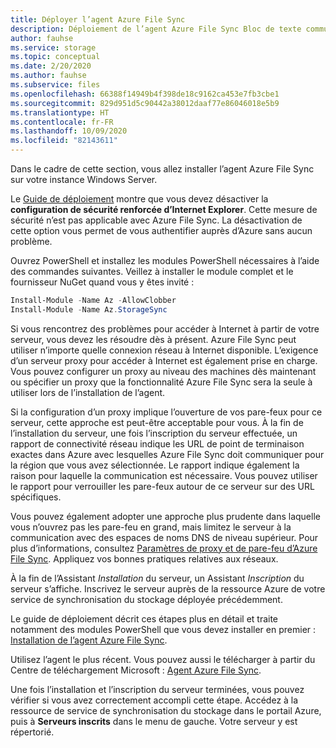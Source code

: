 ```yaml
---
title: Déployer l’agent Azure File Sync
description: Déploiement de l’agent Azure File Sync Bloc de texte commun, partagé entre plusieurs documents de migration.
author: fauhse
ms.service: storage
ms.topic: conceptual
ms.date: 2/20/2020
ms.author: fauhse
ms.subservice: files
ms.openlocfilehash: 66388f14949b4f398de18c9162ca453e7fb3cbe1
ms.sourcegitcommit: 829d951d5c90442a38012daaf77e86046018e5b9
ms.translationtype: HT
ms.contentlocale: fr-FR
ms.lasthandoff: 10/09/2020
ms.locfileid: "82143611"
---
```

Dans le cadre de cette section, vous allez installer l’agent Azure File Sync sur votre instance Windows Server.

Le [Guide de déploiement](../articles/storage/files/storage-sync-files-deployment-guide.md) montre que vous devez désactiver la **configuration de sécurité renforcée d’Internet Explorer**. Cette mesure de sécurité n’est pas applicable avec Azure File Sync. La désactivation de cette option vous permet de vous authentifier auprès d’Azure sans aucun problème.

Ouvrez PowerShell et installez les modules PowerShell nécessaires à l’aide des commandes suivantes. Veillez à installer le module complet et le fournisseur NuGet quand vous y êtes invité :

```powershell
Install-Module -Name Az -AllowClobber
Install-Module -Name Az.StorageSync
```

Si vous rencontrez des problèmes pour accéder à Internet à partir de votre serveur, vous devez les résoudre dès à présent. Azure File Sync peut utiliser n’importe quelle connexion réseau à Internet disponible. L’exigence d’un serveur proxy pour accéder à Internet est également prise en charge. Vous pouvez configurer un proxy au niveau des machines dès maintenant ou spécifier un proxy que la fonctionnalité Azure File Sync sera la seule à utiliser lors de l’installation de l’agent.

Si la configuration d’un proxy implique l’ouverture de vos pare-feux pour ce serveur, cette approche est peut-être acceptable pour vous. À la fin de l’installation du serveur, une fois l’inscription du serveur effectuée, un rapport de connectivité réseau indique les URL de point de terminaison exactes dans Azure avec lesquelles Azure File Sync doit communiquer pour la région que vous avez sélectionnée. Le rapport indique également la raison pour laquelle la communication est nécessaire. Vous pouvez utiliser le rapport pour verrouiller les pare-feux autour de ce serveur sur des URL spécifiques.

Vous pouvez également adopter une approche plus prudente dans laquelle vous n’ouvrez pas les pare-feu en grand, mais limitez le serveur à la communication avec des espaces de noms DNS de niveau supérieur. Pour plus d’informations, consultez [Paramètres de proxy et de pare-feu d’Azure File Sync](../articles/storage/files/storage-sync-files-firewall-and-proxy.md). Appliquez vos bonnes pratiques relatives aux réseaux.

À la fin de l’Assistant *Installation* du serveur, un Assistant *Inscription* du serveur s’affiche. Inscrivez le serveur auprès de la ressource Azure de votre service de synchronisation du stockage déployée précédemment.

Le guide de déploiement décrit ces étapes plus en détail et traite notamment des modules PowerShell que vous devez installer en premier : [Installation de l’agent Azure File Sync](../articles/storage/files/storage-sync-files-deployment-guide.md).

Utilisez l’agent le plus récent. Vous pouvez aussi le télécharger à partir du Centre de téléchargement Microsoft : [Agent Azure File Sync](https://aka.ms/AFS/agent "Téléchargement de l’agent Azure File Sync").

Une fois l’installation et l’inscription du serveur terminées, vous pouvez vérifier si vous avez correctement accompli cette étape. Accédez à la ressource de service de synchronisation du stockage dans le portail Azure, puis à **Serveurs inscrits** dans le menu de gauche. Votre serveur y est répertorié.
